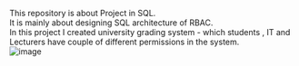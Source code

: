 This repository is about Project in SQL. <br />
It is mainly about designing SQL architecture of RBAC. <br />
In this project I created university grading system - which students , IT and Lecturers have couple of different permissions in the system. <br />
![image](https://user-images.githubusercontent.com/59420366/180302933-9a640344-5762-4955-bd65-daba1ad9ab43.png)
